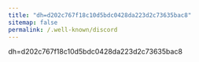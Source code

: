 ```yaml
---
title: "dh=d202c767f18c10d5bdc0428da223d2c73635bac8"
sitemap: false
permalink: /.well-known/discord
---
```


dh=d202c767f18c10d5bdc0428da223d2c73635bac8
